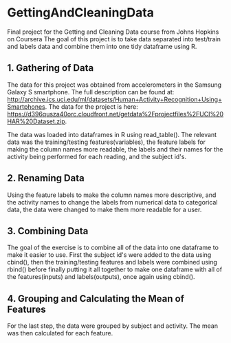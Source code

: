 # GettingAndCleaningData
Final project for the Getting and Cleaning Data course from Johns Hopkins on Coursera
The goal of this project is to take data separated into test/train and labels data and combine them into one tidy dataframe using R.

## 1. Gathering of Data
The data for this project was obtained from accelerometers in the Samsung Galaxy S smartphone. The full description can be found at:
http://archive.ics.uci.edu/ml/datasets/Human+Activity+Recognition+Using+Smartphones. The data for the project is here: https://d396qusza40orc.cloudfront.net/getdata%2Fprojectfiles%2FUCI%20HAR%20Dataset.zip.

The data was loaded into dataframes in R using read_table(). The relevant data was the training/testing features(variables), the feature labels for making the column names more readable, the labels and their names for the activity being performed for each reading, and the subject id's.

## 2. Renaming Data
Using the feature labels to make the column names more descriptive, and the activity names to change the labels from numerical data to categorical data, the data were changed to make them more readable for a user.

## 3. Combining Data
The goal of the exercise is to combine all of the data into one dataframe to make it easier to use. First the subject id's were added to the data using cbind(), then the training/testing features and labels were combined using rbind() before finally putting it all together to make one dataframe with all of the features(inputs) and labels(outputs), once again using cbind().

## 4. Grouping and Calculating the Mean of Features
For the last step, the data were grouped by subject and activity. The mean was then calculated for each feature.
